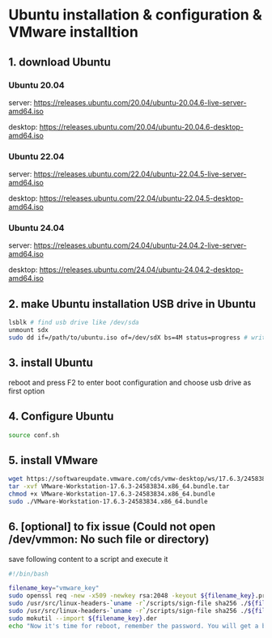 # Ubuntu installation & configuration & VMware installtion

## 1. download Ubuntu
### Ubuntu 20.04
server: https://releases.ubuntu.com/20.04/ubuntu-20.04.6-live-server-amd64.iso

desktop: https://releases.ubuntu.com/20.04/ubuntu-20.04.6-desktop-amd64.iso

### Ubuntu 22.04
server: https://releases.ubuntu.com/22.04/ubuntu-22.04.5-live-server-amd64.iso

desktop: https://releases.ubuntu.com/22.04/ubuntu-22.04.5-desktop-amd64.iso

### Ubuntu 24.04
server: https://releases.ubuntu.com/24.04/ubuntu-24.04.2-live-server-amd64.iso

desktop: https://releases.ubuntu.com/24.04/ubuntu-24.04.2-desktop-amd64.iso

## 2. make Ubuntu installation USB drive in Ubuntu

```bash
lsblk # find usb drive like /dev/sda
unmount sdx
sudo dd if=/path/to/ubuntu.iso of=/dev/sdX bs=4M status=progress # write it
```

## 3. install Ubuntu
reboot and press F2 to enter boot configuration and choose usb drive as first option

## 4. Configure Ubuntu
```bash
source conf.sh
```

## 5. install VMware
```bash
wget https://softwareupdate.vmware.com/cds/vmw-desktop/ws/17.6.3/24583834/linux/core/VMware-Workstation-17.6.3-24583834.x86_64.bundle.tar
tar -xvf VMware-Workstation-17.6.3-24583834.x86_64.bundle.tar
chmod +x VMware-Workstation-17.6.3-24583834.x86_64.bundle
sudo ./VMware-Workstation-17.6.3-24583834.x86_64.bundle
```

## 6. [optional] to fix issue (Could not open /dev/vmmon: No such file or directory)

save following content to a script and execute it
```bash
#!/bin/bash

filename_key="vmware_key"
sudo openssl req -new -x509 -newkey rsa:2048 -keyout ${filename_key}.priv -outform DER -out ${filename_key}.der -nodes -days 36500 -subj "/CN=VMware/"
sudo /usr/src/linux-headers-`uname -r`/scripts/sign-file sha256 ./${filename_key}.priv ./${filename_key}.der $(modinfo -n vmmon)
sudo /usr/src/linux-headers-`uname -r`/scripts/sign-file sha256 ./${filename_key}.priv ./${filename_key}.der $(modinfo -n vmnet)
sudo mokutil --import ${filename_key}.der 
echo "Now it's time for reboot, remember the password. You will get a blue screen after reboot choose 'Enroll MOK' -> 'Continue' -> 'Yes' -> 'enter password' -> 'OK' or 'REBOOT' " 
```